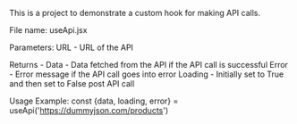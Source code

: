 This is a project to demonstrate a custom hook for making API calls.


File name: useApi.jsx

Parameters:
URL - URL of the API

Returns -
Data - Data fetched from the API if the API call is successful
Error - Error message if the API call goes into error
Loading - Initially set to True and then set to False post API call


Usage Example:
const {data, loading, error} = useApi('https://dummyjson.com/products')
